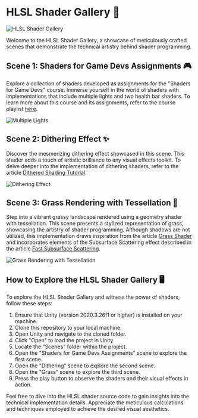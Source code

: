 ﻿# HLSL Shader Gallery 🎨

![HLSL Shader Gallery](docs/Grass.png)

Welcome to the HLSL Shader Gallery, a showcase of meticulously crafted scenes that demonstrate the technical artistry behind shader programming. 

## Scene 1: Shaders for Game Devs Assignments 🎮

Explore a collection of shaders developed as assignments for the "Shaders for Game Devs" course. Immerse yourself in the world of shaders with implementations that include multiple lights and two health bar shaders. To learn more about this course and its assignments, refer to the course playlist [here](https://www.youtube.com/playlist?list=PLImQaTpSAdsCnJon-Eir92SZMl7tPBS4Z).

![Multiple Lights](docs/Multiple_lights.png)

## Scene 2: Dithering Effect ✨

Discover the mesmerizing dithering effect showcased in this scene. This shader adds a touch of artistic brilliance to any visual effects toolkit. To delve deeper into the implementation of dithering shaders, refer to the article [Dithered Shading Tutorial](https://medium.com/the-bkpt/dithered-shading-tutorial-29f57d06ac39).

![Dithering Effect](docs/Dithering.png)

## Scene 3: Grass Rendering with Tessellation 🌿

Step into a vibrant grassy landscape rendered using a geometry shader with tessellation. This scene presents a stylized representation of grass, showcasing the artistry of shader programming. Although shadows are not utilized, this implementation draws inspiration from the article [Grass Shader](https://roystan.net/articles/grass-shader/) and incorporates elements of the Subsurface Scattering effect described in the article [Fast Subsurface Scattering](https://www.alanzucconi.com/2017/08/30/fast-subsurface-scattering-1/).

![Grass Rendering with Tessellation](docs/Grass.png)

## How to Explore the HLSL Shader Gallery 🖥️

To explore the HLSL Shader Gallery and witness the power of shaders, follow these steps:

1. Ensure that Unity (version 2020.3.26f1 or higher) is installed on your machine.
2. Clone this repository to your local machine.
3. Open Unity and navigate to the cloned folder.
4. Click "Open" to load the project in Unity.
5. Locate the "Scenes" folder within the project.
6. Open the "Shaders for Game Devs Assignments" scene to explore the first scene.
7. Open the "Dithering" scene to explore the second scene.
8. Open the "Grass" scene to explore the third scene.
9. Press the play button to observe the shaders and their visual effects in action.

Feel free to dive into the HLSL shader source code to gain insights into the technical implementation details. Appreciate the meticulous calculations and techniques employed to achieve the desired visual aesthetics.